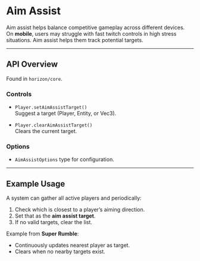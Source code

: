 # Aim Assist

Aim assist helps balance competitive gameplay across different devices.  
On **mobile**, users may struggle with fast twitch controls in high stress situations. Aim assist helps them track potential targets.

---

## API Overview
Found in `horizon/core`.

### Controls
- `Player.setAimAssistTarget()`  
  Suggest a target (Player, Entity, or Vec3).  

- `Player.clearAimAssistTarget()`  
  Clears the current target.  

### Options
- `AimAssistOptions` type for configuration.  

---

## Example Usage
A system can gather all active players and periodically:  
1. Check which is closest to a player’s aiming direction.  
2. Set that as the **aim assist target**.  
3. If no valid targets, clear the list.  

Example from **Super Rumble**:  
- Continuously updates nearest player as target.  
- Clears when no nearby targets exist.  
